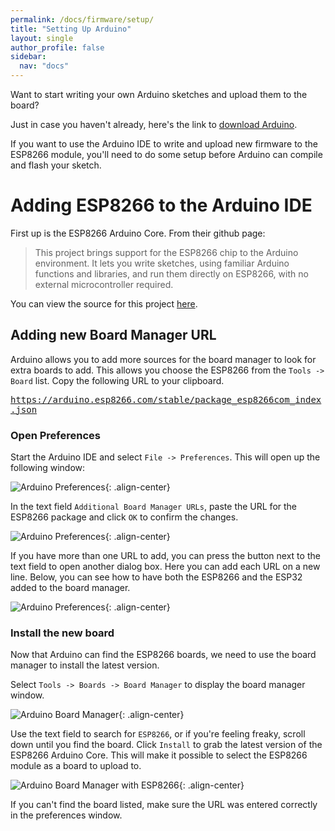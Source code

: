 ```yaml
---
permalink: /docs/firmware/setup/
title: "Setting Up Arduino"
layout: single
author_profile: false
sidebar:
  nav: "docs"
---
```

Want to start writing your own Arduino sketches and upload them to the board?

Just in case you haven't already, here's the link to [download Arduino](https://www.arduino.cc/en/software).

If you want to use the Arduino IDE to write and upload new firmware to the ESP8266 module, you'll need to do some setup before Arduino can compile and flash your sketch.

# Adding ESP8266 to the Arduino IDE

First up is the ESP8266 Arduino Core. From their github page:

>This project brings support for the ESP8266 chip to the Arduino environment. It lets you write sketches, using familiar Arduino functions and libraries, and run them directly on ESP8266, with no external microcontroller required.

You can view the source for this project [here](https://github.com/esp8266/Arduino).

## Adding new Board Manager URL



Arduino allows you to add more sources for the board manager to look for extra boards to add. This allows you choose the ESP8266 from the `Tools -> Board` list. Copy the following URL to your clipboard.

<kbd id="BoardURL" style="overflow-wrap: break-word;"> https://arduino.esp8266.com/stable/package_esp8266com_index.json </kbd>

### Open Preferences
Start the Arduino IDE and select `File -> Preferences`. This will open up the following window:

![Arduino Preferences]({{site.baseurl}}/assets/images/arduinopreferences.png){: .align-center}

In the text field `Additional Board Manager URLs`, paste the URL for the ESP8266 package and click `OK` to confirm the changes.

![Arduino Preferences]({{site.baseurl}}/assets/images/arduinoboardurl.png){: .align-center}

<div class="notice--info">
If you have more than one URL to add, you can press the button next to the text field to open another dialog box. Here you can add each URL on a new line. Below, you can see how to have both the ESP8266 and the ESP32 added to the board manager.
</div>

![Arduino Preferences]({{site.baseurl}}/assets/images/arduinoextraboards.png){: .align-center}

### Install the new board
Now that Arduino can find the ESP8266 boards, we need to use the board manager to install the latest version.

Select `Tools -> Boards -> Board Manager` to display the board manager window.

![Arduino Board Manager]({{site.baseurl}}/assets/images/arduinoboardmanager.png){: .align-center}

Use the text field to search for `ESP8266`, or if you're feeling freaky, scroll down until you find the board. Click `Install` to grab the latest version of the ESP8266 Arduino Core. This will make it possible to select the ESP8266 module as a board to upload to.

![Arduino Board Manager with ESP8266]({{site.baseurl}}/assets/images/arduinoboardsmanageresp8266.png){: .align-center}

<div class="notice--info">
If you can't find the board listed, make sure the URL was entered correctly in the preferences window.
</div>
